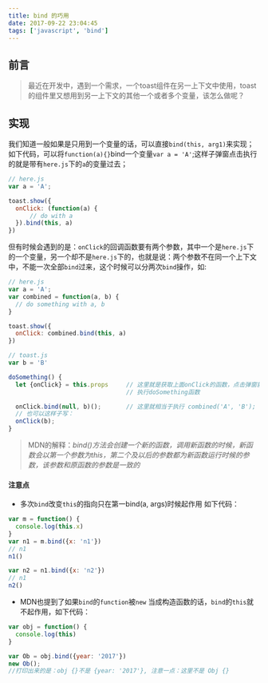 ```yaml
---
title: bind 的巧用
date: 2017-09-22 23:04:45
tags: ['javascript', 'bind']
---
```

## 前言
> 最近在开发中，遇到一个需求，一个toast组件在另一上下文中使用，toast 的组件里又想用到另一上下文的其他一个或者多个变量，该怎么做呢？
<!--more-->

## 实现
我们知道一般如果是只用到一个变量的话，可以直接`bind(this, arg1)`来实现；如下代码，可以将`function(a){}`bind一个变量`var a = 'A'`;这样子弹窗点击执行的就是带有`here.js`下的`a`的变量过去；

``` javascript
// here.js
var a = 'A';

toast.show({
  onClick: (function(a) {
      // do with a
  }).bind(this, a)
})

```

但有时候会遇到的是：`onClick`的回调函数要有两个参数，其中一个是`here.js`下的一个变量，另一个却不是`here.js`下的，也就是说：两个参数不在同一个上下文中，不能一次全部`bind`过来，这个时候可以分两次`bind`操作，如:
``` javascript
// here.js
var a = 'A';
var combined = function(a, b) {
  // do something with a, b
}

toast.show({
  onClick: combined.bind(this, a)
})

// toast.js
var b = 'B'

doSomething() {
  let {onClick} = this.props     // 这里就是获取上面onClick的函数，点击弹窗就会
                                 // 执行doSomething函数

  onClick.bind(null, b)();       // 这里就相当于执行 combined('A', 'B');
  // 也可以这样子写：
  onClick(b);
}
```
>  MDN的解释：*bind()方法会创建一个新的函数，调用新函数的时候，新函数会以第一个参数为this，第二个及以后的参数都为新函数运行时候的参数，该参数和原函数的参数是一致的*

#### 注意点
+ 多次`bind`改变`this`的指向只在第一bind(a, args)时候起作用
如下代码：

``` javascript
var m = function() {
  console.log(this.x)
}
var n1 = m.bind({x: 'n1'})
// n1
n1()

var n2 = n1.bind({x: 'n2'})
// n1
n2()
```
+ MDN也提到了如果`bind`的`function`被`new` 当成构造函数的话，`bind`的`this`就不起作用，如下代码：
``` javascript
var obj = function() {
  console.log(this)
}

var Ob = obj.bind({year: '2017'})
new Ob();
//打印出来的是：obj {}不是 {year: '2017'}, 注意一点：这里不是 Obj {}
```
